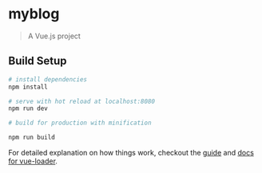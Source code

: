 # myblog

> A Vue.js project

## Build Setup

``` bash
# install dependencies
npm install

# serve with hot reload at localhost:8080
npm run dev

# build for production with minification

npm run build
```

 For detailed explanation on how things work, checkout the [guide](http://vuejs-templates.github.io/webpack/) and [docs for vue-loader](http://vuejs.github.io/vue-loader).
